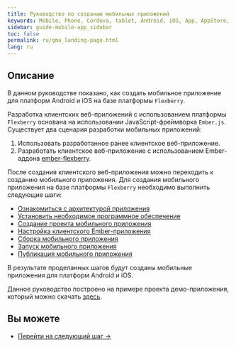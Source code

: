 ```yaml
---
title: Руководство по созданию мобильных приложений 
keywords: Mobile, Phone, Cordova, tablet, Android, iOS, App, AppStore, play market
sidebar: guide-mobile-app_sidebar
toc: false
permalink: ru/gma_landing-page.html
lang: ru
---
```


## Описание

В данном руководстве показано, как создать мобильное приложение для платформ Android и iOS на базе платформы `Flexberry`.

Разработка клиентских веб-приложений c использованием платформы `Flexberry` основана на использовании JavaScript-фреймворка `Ember.js`. Существует два сценария разработки мобильных приложений:

1. Использовать разработанное ранее клиентское веб-приложение.
2. Разработать клиентское веб-приложение с использованием Ember-аддона [ember-flexberry](https://flexberry.github.io/ru/ef3_landing_page.html).

После создания клиентского веб-приложения можно переходить к созданию мобильного приложения.
Для создания мобильного приложения на базе платформы `Flexberry` необходимо выполнить следующие шаги:

- [Ознакомиться с архитектурой приложения](gms_architecture-mobile-app.html)
- [Установить необходимое программное обеспечение](gma_po-mobile-app.html)
- [Cоздание проекта мобильного приложения](gma_create-mobile-app.html)
- [Настройка клиентского Ember-приложения](gma_setting_ember-mobile-app.html)
- [Сборка мобильного приложения](gma_build-mobile-app.html)
- [Запуск мобильного приложения](gma_launch-mobile-app.html)
- [Публикация мобильного приложения](gma_publish-mobile-app.html)

В результате проделанных шагов будут созданы мобильные приложения для платформ Android и iOS.

Данное руководство построено на примере проекта демо-приложения, который можно скачать [здесь](https://github.com/Flexberry/flexberry-cordova-ember-demo).

## Вы можете

* [Перейти на следующий шаг ->](gms_architecture-mobile-app.html)
